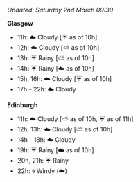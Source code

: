 *Updated: Saturday 2nd March 09:30*

**Glasgow**

* 11h: :cloud: Cloudy [:umbrella: as of 10h]
* 12h: :cloud: Cloudy [:partly_sunny: as of 10h]
* 13h: :umbrella: Rainy [:partly_sunny: as of 10h]
* 14h: :umbrella: Rainy [:cloud: as of 10h]
* 15h, 16h: :cloud: Cloudy [:umbrella: as of 10h]
* 17h - 22h: :cloud: Cloudy

**Edinburgh**

* 11h: :cloud: Cloudy [:partly_sunny: as of 10h, :umbrella: as of 11h]
* 12h, 13h: :cloud: Cloudy [:partly_sunny: as of 10h]
* 14h - 18h: :cloud: Cloudy
* 19h: :umbrella: Rainy [:cloud: as of 10h]
* 20h, 21h: :umbrella: Rainy
* 22h: :cyclone: Windy (:cloud:)
